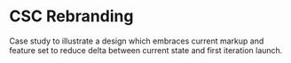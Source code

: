CSC Rebranding
=====================================

Case study to illustrate a design which embraces current markup
and feature set to reduce delta between current state and 
first iteration launch.
